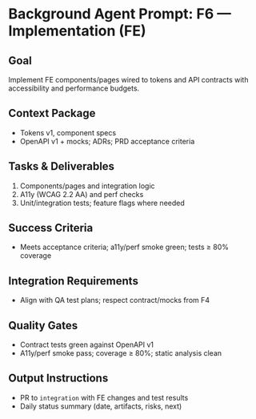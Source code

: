 # Background Agent Prompt: F6 — Implementation (FE)

## Goal
Implement FE components/pages wired to tokens and API contracts with accessibility and performance budgets.

## Context Package
- Tokens v1, component specs
- OpenAPI v1 + mocks; ADRs; PRD acceptance criteria

## Tasks & Deliverables
1. Components/pages and integration logic
2. A11y (WCAG 2.2 AA) and perf checks
3. Unit/integration tests; feature flags where needed

## Success Criteria
- Meets acceptance criteria; a11y/perf smoke green; tests ≥ 80% coverage

## Integration Requirements
- Align with QA test plans; respect contract/mocks from F4

## Quality Gates
- Contract tests green against OpenAPI v1
- A11y/perf smoke pass; coverage ≥ 80%; static analysis clean

## Output Instructions
- PR to `integration` with FE changes and test results
- Daily status summary (date, artifacts, risks, next)
